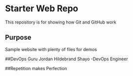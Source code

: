 # Starter Web Repo

This repository is for showing how Git and GitHub work

## Purpose

Sample website with plenty of files for demos

##DevOps Guru
Jordan Hildebrand Shayo -DevOps Engineer

##Repetition makes Perfection